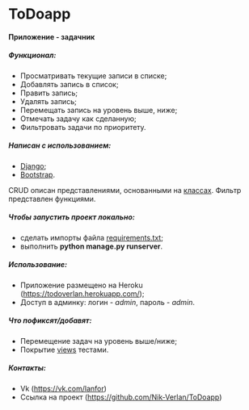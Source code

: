 # ToDoapp
#### Приложение - задачник

##### Функционал:
- Просматривать текущие записи в списке;
- Добавлять запись в список;
- Править запись;
- Удалять запись;
- Перемещать запись на уровень выше, ниже;
- Отмечать задачу как сделанную;
- Фильтровать задачи по приоритету.

##### Написан с использованием:
- [Django](https://www.djangoproject.com/);
- [Bootstrap](https://getbootstrap.com/).

CRUD описан представлениями, основанными на [классах](https://djbook.ru/rel1.5/topics/class-based-views/generic-display.html). 
Фильтр представлен функциями.

##### Чтобы запустить проект локально:
- сделать импорты файла [requirements.txt](./requirements.txt);
- выполнить __python manage.py runserver__.

##### Использование:
- Приложение размещено на Heroku (https://todoverlan.herokuapp.com/);
- Доступ в админку: логин - _admin_, пароль - _admin_.

##### Что пофиксят/добавят:
- Перемещение задач на уровень выше/ниже;
- Покрытие [views](./todoapp/views.py) тестами.

##### Контакты:
- Vk (https://vk.com/lanfor)
- Ссылка на проект (https://github.com/Nik-Verlan/ToDoapp)
